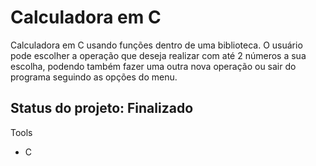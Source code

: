 <h1>Calculadora em C</h1>
<p>Calculadora em C usando funções dentro de uma biblioteca. O usuário pode escolher a operação que deseja realizar com até 2 números a sua escolha, podendo também fazer uma outra nova operação ou sair do programa seguindo as opções do menu.</p>
<h2>Status do projeto: Finalizado</h2>
<p>Tools</p>
<ul>
    <li>C</li>
</ul>
